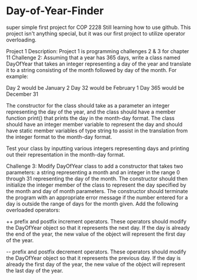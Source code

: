 # Day-of-Year-Finder
super simple first project for COP 2228
Still learning how to use github.
This project isn't anything special, but it was our first project to utilize operator overloading.


Project 1 Description:
Project 1 is programming challenges 2 & 3 for chapter 11
Challenge 2: 
Assuming that a year has 365 days, write a class named DayOfYear that takes an integer representing a day of the year
and translate it to a string consisting of the month followed by day of the month. For example:

Day 2 would be January 2
Day 32 would be February 1
Day 365 would be December 31

The constructor for the class should take as a parameter an integer representing the day of the year, and the class
should have a member function print() that prints the day in the month-day format. The class should have an integer
member variable to represent the day and should have static member variables of type string to assist in the translation
from the integer format to the month-day format.

Test your class by inputting various integers representing days and printing out their representation in the month-day format.


Challenge 3:
Modify DayOfYear class to add a constructor that takes two parameters: a string representing a month and an integer in the range 
0 through 31 representing the day of the month. The constructor should then initialize the integer member of the class to represent
the day specified by the month and day of month parameters. The constructor should terminate the program with an appropriate error
message if the number entered for a day is outside the range of days for the month given.
Add the following overloaded operators:

++ prefix and postfix increment operators. These operators should modify the DayOfYear object so that it represents the next day.
If the day is already the end of the year, the new value of the object will represent the first day of the year.

-- prefix and postfix decrement operators. These operators should modify the DayOfYear object so that it represents the previous day.
If the day is already the first day of the year, the new value of the object will represent the last day of the year.

